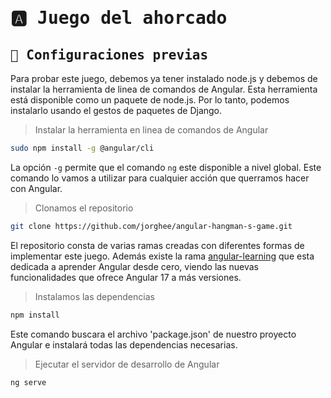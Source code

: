 # <samp>:a: Juego del ahorcado</samp>
## <samp>:wrench: Configuraciones previas</samp>
Para probar este juego, debemos ya tener instalado node.js y debemos de instalar la herramienta de linea de comandos de Angular. Esta herramienta está disponible como un paquete de node.js. Por lo tanto, podemos instalarlo usando el gestos de paquetes de Django.

> Instalar la herramienta en linea de comandos de Angular
```sh
sudo npm install -g @angular/cli
```

La opción `-g` permite que el comando `ng` este disponible a nivel global. Este comando lo vamos a utilizar para cualquier acción que querramos hacer con Angular.

> Clonamos el repositorio
```sh
git clone https://github.com/jorghee/angular-hangman-s-game.git
```

El repositorio consta de varias ramas creadas con diferentes formas de implementar este juego. Además existe la rama [angular-learning](https://github.com/jorghee/angular-hangman-s-game/tree/angular-learning) que esta dedicada a aprender Angular desde cero, viendo las nuevas funcionalidades que ofrece Angular 17 a más versiones.

> Instalamos las dependencias
```sh
npm install
```

Este comando buscara el archivo 'package.json' de nuestro proyecto Angular e instalará todas las dependencias necesarias.

> Ejecutar el servidor de desarrollo de Angular
```sh
ng serve
```
